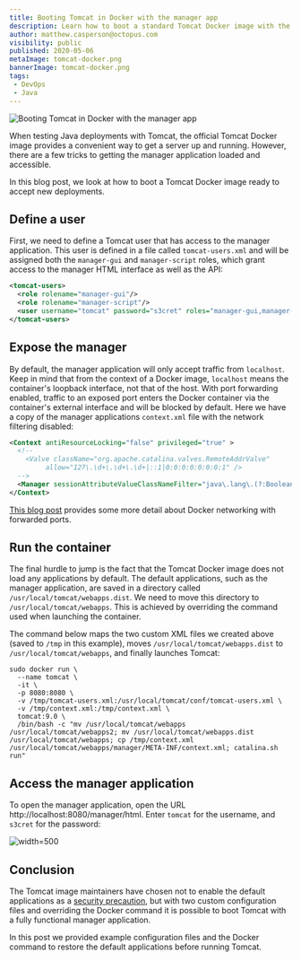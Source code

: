 ```yaml
---
title: Booting Tomcat in Docker with the manager app
description: Learn how to boot a standard Tomcat Docker image with the manager app exposed and ready to accept deployments
author: matthew.casperson@octopus.com
visibility: public
published: 2020-05-06
metaImage: tomcat-docker.png
bannerImage: tomcat-docker.png
tags:
 - DevOps
 - Java
---
```


![Booting Tomcat in Docker with the manager app](tomcat-docker.png)

When testing Java deployments with Tomcat, the official Tomcat Docker image provides a convenient way to get a server up and running. However, there are a few tricks to getting the manager application loaded and 
accessible.

In this blog post, we look at how to boot a Tomcat Docker image ready to accept new deployments.

## Define a user

First, we need to define a Tomcat user that has access to the manager application. This user is defined in a file called `tomcat-users.xml` and will be assigned both the `manager-gui` and `manager-script` roles, which grant access to the manager HTML interface as well as the API:

```xml
<tomcat-users>
  <role rolename="manager-gui"/>
  <role rolename="manager-script"/>
  <user username="tomcat" password="s3cret" roles="manager-gui,manager-script"/>
</tomcat-users>
```

## Expose the manager

By default, the manager application will only accept traffic from `localhost`. Keep in mind that from the context of a Docker image, `localhost` means the container's loopback interface, not that of the host. With port forwarding enabled, traffic to an exposed port enters the Docker container via the container's external interface and will be blocked by default. Here we have a copy of the manager applications `context.xml` file with the network filtering disabled:

```xml
<Context antiResourceLocking="false" privileged="true" >
  <!--
  	<Valve className="org.apache.catalina.valves.RemoteAddrValve"
         allow="127\.\d+\.\d+\.\d+|::1|0:0:0:0:0:0:0:1" />
  -->
  <Manager sessionAttributeValueClassNameFilter="java\.lang\.(?:Boolean|Integer|Long|Number|String)|org\.apache\.catalina\.filters\.CsrfPreventionFilter\$LruCache(?:\$1)?|java\.util\.(?:Linked)?HashMap"/>     
</Context>
```

[This blog post](https://pythonspeed.com/articles/docker-connection-refused/) provides some more detail about Docker networking with forwarded ports.

## Run the container

The final hurdle to jump is the fact that the Tomcat Docker image does not load any applications by default. The default applications, such as the manager application, are saved in a directory called `/usr/local/tomcat/webapps.dist`. We need to move this directory to `/usr/local/tomcat/webapps`. This is achieved by overriding the command used when launching the container.

The command below maps the two custom XML files we created above (saved to `/tmp` in this example), moves `/usr/local/tomcat/webapps.dist` to `/usr/local/tomcat/webapps`, and finally launches Tomcat:

```
sudo docker run \
  --name tomcat \
  -it \
  -p 8080:8080 \
  -v /tmp/tomcat-users.xml:/usr/local/tomcat/conf/tomcat-users.xml \
  -v /tmp/context.xml:/tmp/context.xml \
  tomcat:9.0 \
  /bin/bash -c "mv /usr/local/tomcat/webapps /usr/local/tomcat/webapps2; mv /usr/local/tomcat/webapps.dist /usr/local/tomcat/webapps; cp /tmp/context.xml /usr/local/tomcat/webapps/manager/META-INF/context.xml; catalina.sh run"
```

## Access the manager application

To open the manager application, open the URL http://localhost:8080/manager/html. Enter `tomcat` for the username, and `s3cret` for the password:

![](tomcat.png "width=500")

## Conclusion

The Tomcat image maintainers have chosen not to enable the default applications as a [security precaution](https://tomcat.apache.org/tomcat-9.0-doc/security-howto.html#Default_web_applications), but with two custom configuration files and overriding the Docker command it is possible to boot Tomcat with a fully functional manager application.

In this post we provided example configuration files and the Docker command to restore the default applications before running Tomcat.
